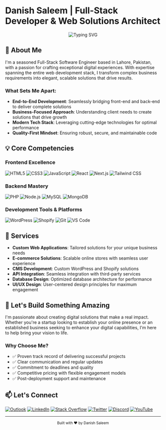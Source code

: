 # Danish Saleem | Full-Stack Developer & Web Solutions Architect

<div align="center">
  <img src="https://readme-typing-svg.herokuapp.com?font=Fira+Code&pause=1000&color=2196F3&center=true&vCenter=true&width=435&lines=Transforming+Ideas+into+Digital+Reality;Building+Scalable+Web+Solutions;Creating+Exceptional+User+Experiences" alt="Typing SVG" />
</div>

## 🚀 About Me

I'm a seasoned Full-Stack Software Engineer based in Lahore, Pakistan, with a passion for crafting exceptional digital experiences. With expertise spanning the entire web development stack, I transform complex business requirements into elegant, scalable solutions that drive results.

### What Sets Me Apart:

- **End-to-End Development**: Seamlessly bridging front-end and back-end to deliver complete solutions
- **Business-Focused Approach**: Understanding client needs to create solutions that drive growth
- **Modern Tech Stack**: Leveraging cutting-edge technologies for optimal performance
- **Quality-First Mindset**: Ensuring robust, secure, and maintainable code

## 💡 Core Competencies

### Frontend Excellence

![HTML5](https://img.shields.io/badge/HTML5-E34F26?style=for-the-badge&logo=html5&logoColor=white)
![CSS3](https://img.shields.io/badge/CSS3-1572B6?style=for-the-badge&logo=css3&logoColor=white)
![JavaScript](https://img.shields.io/badge/JavaScript-F7DF1E?style=for-the-badge&logo=javascript&logoColor=black)
![React](https://img.shields.io/badge/React-20232A?style=for-the-badge&logo=react&logoColor=61DAFB)
![Next.js](https://img.shields.io/badge/Next.js-000000?style=for-the-badge&logo=next.js&logoColor=white)
![Tailwind CSS](https://img.shields.io/badge/Tailwind_CSS-38B2AC?style=for-the-badge&logo=tailwind-css&logoColor=white)

### Backend Mastery

![PHP](https://img.shields.io/badge/PHP-777BB4?style=for-the-badge&logo=php&logoColor=white)
![Node.js](https://img.shields.io/badge/Node.js-43853D?style=for-the-badge&logo=node.js&logoColor=white)
![MySQL](https://img.shields.io/badge/MySQL-4479A1?style=for-the-badge&logo=mysql&logoColor=white)
![MongoDB](https://img.shields.io/badge/MongoDB-4EA94B?style=for-the-badge&logo=mongodb&logoColor=white)

### Development Tools & Platforms

![WordPress](https://img.shields.io/badge/WordPress-21759B?style=for-the-badge&logo=wordpress&logoColor=white)
![Shopify](https://img.shields.io/badge/Shopify-95BF47?style=for-the-badge&logo=shopify&logoColor=white)
![Git](https://img.shields.io/badge/Git-F05032?style=for-the-badge&logo=git&logoColor=white)
![VS Code](https://img.shields.io/badge/VS_Code-007ACC?style=for-the-badge&logo=visual-studio-code&logoColor=white)

## 🎯 Services

- **Custom Web Applications**: Tailored solutions for your unique business needs
- **E-commerce Solutions**: Scalable online stores with seamless user experience
- **CMS Development**: Custom WordPress and Shopify solutions
- **API Integration**: Seamless integration with third-party services
- **Database Design**: Optimized database architecture for performance
- **UI/UX Design**: User-centered design principles for maximum engagement

## 🤝 Let's Build Something Amazing

I'm passionate about creating digital solutions that make a real impact. Whether you're a startup looking to establish your online presence or an established business seeking to enhance your digital capabilities, I'm here to help bring your vision to life.

### Why Choose Me?

- ✅ Proven track record of delivering successful projects
- ✅ Clear communication and regular updates
- ✅ Commitment to deadlines and quality
- ✅ Competitive pricing with flexible engagement models
- ✅ Post-deployment support and maintenance

## 📫 Let's Connect

[![Outlook](https://img.shields.io/badge/Email-danish_s@outlook.com-0078D4?style=for-the-badge&logo=microsoft-outlook&logoColor=white)](mailto:danish_s@outlook.com)
[![LinkedIn](https://img.shields.io/badge/LinkedIn-Connect-0077B5?style=for-the-badge&logo=linkedin&logoColor=white)](https://linkedin.com/in/mrdanishsaleem)
[![Stack Overflow](https://img.shields.io/badge/Stack_Overflow-View_Profile-FE7A16?style=for-the-badge&logo=stackoverflow&logoColor=white)](https://stackoverflow.com/users/11249940)
[![Twitter](https://img.shields.io/badge/Twitter-Follow-1DA1F2?style=for-the-badge&logo=twitter&logoColor=white)](https://twitter.com/MrDanishSaleem)
[![Discord](https://img.shields.io/badge/Discord-Join_Server-5865F2?style=for-the-badge&logo=discord&logoColor=white)](https://discordapp.com/users/890596597610737774)
[![YouTube](https://img.shields.io/badge/YouTube-Subscribe-FF0000?style=for-the-badge&logo=youtube&logoColor=white)](https://youtube.com/@MrDanishSaleem)

---

<div align="center">
  <sub>Built with ❤️ by Danish Saleem</sub>
</div>
